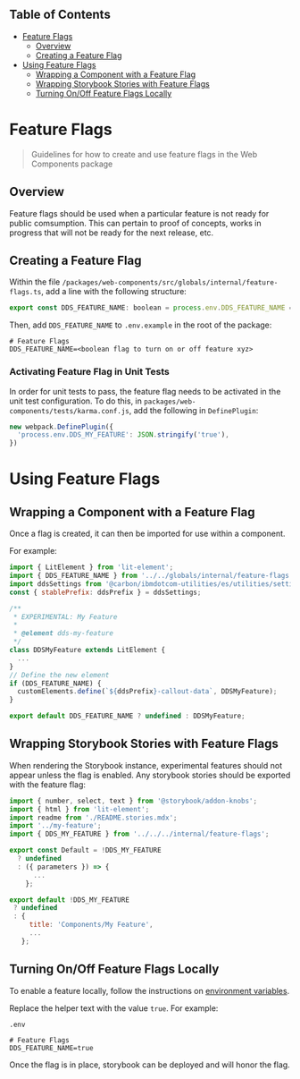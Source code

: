 <!-- START doctoc generated TOC please keep comment here to allow auto update -->
<!-- DON'T EDIT THIS SECTION, INSTEAD RE-RUN doctoc TO UPDATE -->
## Table of Contents

- [Feature Flags](#feature-flags)
  - [Overview](#overview)
  - [Creating a Feature Flag](#creating-a-feature-flag)
- [Using Feature Flags](#using-feature-flags)
  - [Wrapping a Component with a Feature Flag](#wrapping-a-component-with-a-feature-flag)
  - [Wrapping Storybook Stories with Feature Flags](#wrapping-storybook-stories-with-feature-flags)
  - [Turning On/Off Feature Flags Locally](#turning-onoff-feature-flags-locally)

<!-- END doctoc generated TOC please keep comment here to allow auto update -->

# Feature Flags

> Guidelines for how to create and use feature flags in the Web Components package

## Overview

Feature flags should be used when a particular feature is not ready for public
comsumption. This can pertain to proof of concepts, works in progress that will
not be ready for the next release, etc.

## Creating a Feature Flag

Within the file `/packages/web-components/src/globals/internal/feature-flags.ts`, 
add a line with the following structure:

```javascript
export const DDS_FEATURE_NAME: boolean = process.env.DDS_FEATURE_NAME === 'true' || DDS_FLAGS_ALL || false;
```

Then, add `DDS_FEATURE_NAME` to `.env.example` in the root of the package:

```text
# Feature Flags
DDS_FEATURE_NAME=<boolean flag to turn on or off feature xyz>
```

### Activating Feature Flag in Unit Tests

In order for unit tests to pass, the feature flag needs to be activated in 
the unit test configuration. To do this, in 
`packages/web-components/tests/karma.conf.js`, add the following in 
`DefinePlugin`:

```javascript
new webpack.DefinePlugin({
  'process.env.DDS_MY_FEATURE': JSON.stringify('true'),
})
```

# Using Feature Flags

## Wrapping a Component with a Feature Flag
Once a flag is created, it can then be imported for use within a component.

For example:

```javascript
import { LitElement } from 'lit-element';
import { DDS_FEATURE_NAME } from '../../globals/internal/feature-flags';
import ddsSettings from '@carbon/ibmdotcom-utilities/es/utilities/settings/settings.js';
const { stablePrefix: ddsPrefix } = ddsSettings;

/**
 * EXPERIMENTAL: My Feature
 *
 * @element dds-my-feature
 */
class DDSMyFeature extends LitElement {
  ...
}
// Define the new element
if (DDS_FEATURE_NAME) {
  customElements.define(`${ddsPrefix}-callout-data`, DDSMyFeature);
}

export default DDS_FEATURE_NAME ? undefined : DDSMyFeature;
```

## Wrapping Storybook Stories with Feature Flags

When rendering the Storybook instance, experimental features should not appear
unless the flag is enabled. Any storybook stories should be exported with the 
feature flag:

```javascript
import { number, select, text } from '@storybook/addon-knobs';
import { html } from 'lit-element';
import readme from './README.stories.mdx';
import '../my-feature';
import { DDS_MY_FEATURE } from '../../../internal/feature-flags';

export const Default = !DDS_MY_FEATURE
  ? undefined
  : ({ parameters }) => {
      ...
    };

export default !DDS_MY_FEATURE
 ? undefined
 : {
     title: 'Components/My Feature',
     ...
   };
```

## Turning On/Off Feature Flags Locally

To enable a feature locally, follow the instructions on [environment variables](https://github.com/carbon-design-system/carbon-for-ibm-dotcom/blob/master/packages/react/docs/environment-variables.md).

Replace the helper text with the value `true`. For example:

`.env`

```text
# Feature Flags
DDS_FEATURE_NAME=true
```

Once the flag is in place, storybook can be deployed and will honor the flag.
